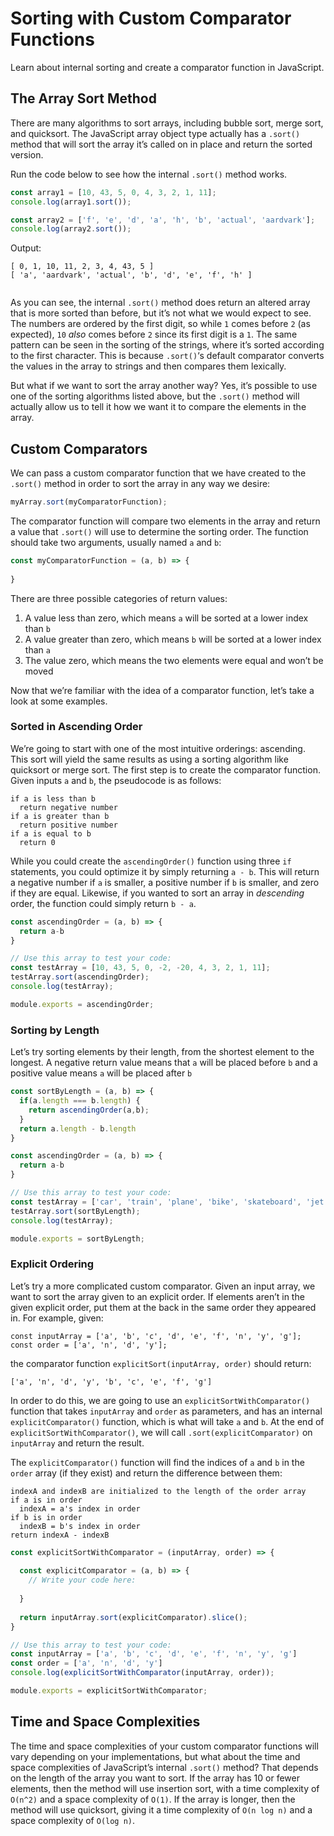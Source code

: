 # Sorting with Custom Comparator Functions

Learn about internal sorting and create a comparator function in JavaScript.

## The Array Sort Method

There are many algorithms to sort arrays, including bubble sort, merge sort, and quicksort. The JavaScript array object type actually has a `.sort()` method that will sort the array it’s called on in place and return the sorted version.

Run the code below to see how the internal `.sort()` method works.

```javascript
const array1 = [10, 43, 5, 0, 4, 3, 2, 1, 11];
console.log(array1.sort());

const array2 = ['f', 'e', 'd', 'a', 'h', 'b', 'actual', 'aardvark'];
console.log(array2.sort());
```

Output:

```
[ 0, 1, 10, 11, 2, 3, 4, 43, 5 ]
[ 'a', 'aardvark', 'actual', 'b', 'd', 'e', 'f', 'h' ]
 
```

As you can see, the internal `.sort()` method does return an altered array that is more sorted than before, but it’s not what we would expect to see. The numbers are ordered by the first digit, so while `1` comes before `2` (as expected), `10` *also* comes before `2` since its first digit is a `1`. The same pattern can be seen in the sorting of the strings, where it’s sorted according to the first character. This is because `.sort()`‘s default comparator converts the values in the array to strings and then compares them lexically.

But what if we want to sort the array another way? Yes, it’s possible to use one of the sorting algorithms listed above, but the `.sort()` method will actually allow us to tell it how we want it to compare the elements in the array.

## Custom Comparators

We can pass a custom comparator function that we have created to the `.sort()` method in order to sort the array in any way we desire:

```javascript
myArray.sort(myComparatorFunction);
```

The comparator function will compare two elements in the array and return a value that `.sort()` will use to determine the sorting order. The function should take two arguments, usually named `a` and `b`:

```javascript
const myComparatorFunction = (a, b) => {
 
}
```

There are three possible categories of return values:

1. A value less than zero, which means `a` will be sorted at a lower index than `b`
2. A value greater than zero, which means `b` will be sorted at a lower index than `a`
3. The value zero, which means the two elements were equal and won’t be moved

Now that we’re familiar with the idea of a comparator function, let’s take a look at some examples.

### Sorted in Ascending Order

We’re going to start with one of the most intuitive orderings: ascending. This sort will yield the same results as using a sorting algorithm like quicksort or merge sort. The first step is to create the comparator function. Given inputs `a` and `b`, the pseudocode is as follows:

```pseudo
if a is less than b
  return negative number
if a is greater than b
  return positive number
if a is equal to b
  return 0
```

While you could create the `ascendingOrder()` function using three `if` statements, you could optimize it by simply returning `a - b`. This will return a negative number if `a` is smaller, a positive number if `b` is smaller, and zero if they are equal. Likewise, if you wanted to sort an array in *descending* order, the function could simply return `b - a`.

```javascript
const ascendingOrder = (a, b) => {
  return a-b
}

// Use this array to test your code:
const testArray = [10, 43, 5, 0, -2, -20, 4, 3, 2, 1, 11];
testArray.sort(ascendingOrder);
console.log(testArray);

module.exports = ascendingOrder;
```

### Sorting by Length

Let’s try sorting elements by their length, from the shortest element to the longest. A negative return value means that `a` will be placed before `b` and a positive value means `a` will be placed after `b`

```javascript
const sortByLength = (a, b) => {
  if(a.length === b.length) {
    return ascendingOrder(a,b);
  }
  return a.length - b.length
}

const ascendingOrder = (a, b) => {
  return a-b
}

// Use this array to test your code:
const testArray = ['car', 'train', 'plane', 'bike', 'skateboard', 'jet'];
testArray.sort(sortByLength);
console.log(testArray);

module.exports = sortByLength;
```



### Explicit Ordering

Let’s try a more complicated custom comparator. Given an input array, we want to sort the array given to an explicit order. If elements aren’t in the given explicit order, put them at the back in the same order they appeared in. For example, given:

```
const inputArray = ['a', 'b', 'c', 'd', 'e', 'f', 'n', 'y', 'g'];
const order = ['a', 'n', 'd', 'y'];
```

the comparator function `explicitSort(inputArray, order)` should return:

```
['a', 'n', 'd', 'y', 'b', 'c', 'e', 'f', 'g']
```

In order to do this, we are going to use an `explicitSortWithComparator()` function that takes `inputArray` and `order` as parameters, and has an internal `explicitComparator()` function, which is what will take `a` and `b`. At the end of `explicitSortWithComparator()`, we will call `.sort(explicitComparator)` on `inputArray` and return the result.

The `explicitComparator()` function will find the indices of `a` and `b` in the `order` array (if they exist) and return the difference between them:

```pseudo
indexA and indexB are initialized to the length of the order array
if a is in order
  indexA = a's index in order
if b is in order
  indexB = b's index in order
return indexA - indexB
```

```javascript
const explicitSortWithComparator = (inputArray, order) => {
  
  const explicitComparator = (a, b) => {
    // Write your code here:
    
  }
  
  return inputArray.sort(explicitComparator).slice();
}

// Use this array to test your code:
const inputArray = ['a', 'b', 'c', 'd', 'e', 'f', 'n', 'y', 'g']
const order = ['a', 'n', 'd', 'y']
console.log(explicitSortWithComparator(inputArray, order));

module.exports = explicitSortWithComparator;
```



## Time and Space Complexities

The time and space complexities of your custom comparator functions will vary depending on your implementations, but what about the time and space complexities of JavaScript’s internal `.sort()` method? That depends on the length of the array you want to sort. If the array has 10 or fewer elements, then the method will use insertion sort, with a time complexity of `O(n^2)` and a space complexity of `O(1)`. If the array is longer, then the method will use quicksort, giving it a time complexity of `O(n log n)` and a space complexity of `O(log n)`.